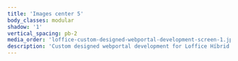 ```yaml
---
title: 'Images center 5'
body_classes: modular
shadow: '1'
vertical_spacing: pb-2
media_order: 'loffice-custom-designed-webportal-development-screen-1.jpg,loffice-custom-designed-webportal-development-screen-2.jpg'
description: 'Custom designed webportal development for Loffice Híbrid office page screen'
---
```


